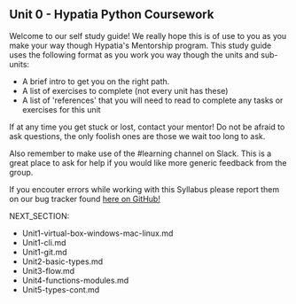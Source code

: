 Unit 0 - Hypatia Python Coursework
---

Welcome to our self study guide! We really hope this is of
use to you as you make your way though Hypatia's Mentorship
program. This study guide uses the following format as you work
you way though the units and sub-units:

* A brief intro to get you on the right path.
* A list of exercises to complete (not every unit has these)
* A list of 'references' that you will need to read to complete any tasks or exercises for this unit

If at any time you get stuck or lost, contact your mentor! Do not be afraid to ask questions, the only foolish ones are those we wait too long to ask.

Also remember to make use of the #learning channel on Slack. This is a great place to ask for help if you would like more generic feedback from the group.

If you encouter errors while working with this Syllabus please report them on our bug tracker found [here on GitHub!](https://github.com/hypatia-software-org/syllabus/issues)


NEXT_SECTION:

  * Unit1-virtual-box-windows-mac-linux.md
  * Unit1-cli.md
  * Unit1-git.md
  * Unit2-basic-types.md
  * Unit3-flow.md
  * Unit4-functions-modules.md
  * Unit5-types-cont.md
